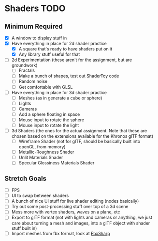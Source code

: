 # Shaders TODO

## Minimum Required
- [X] A window to display stuff in
- [X] Have everything in place for 2d shader practice
  - [X] A square that's ready to have shaders put on it
  - [X] Any library stuff useful for that
- [ ] 2d Experimentation (these aren't for the assignment, but are groundwork)
  - [ ] Fractals
  - [ ] Make a bunch of shapes, test out ShaderToy code
  - [ ] Random noise
  - [ ] Get comfortable with GLSL
- [ ] Have everything in place for 3d shader practice
  - [ ] Meshes (as in generate a cube or sphere)
  - [ ] Lights
  - [ ] Cameras
  - [ ] Add a sphere floating in space
  - [ ] Mouse input to rotate the sphere
  - [ ] Mouse input to rotate the light
- [ ] 3d Shaders (the ones for the actual assignment. Note that these are chosen based on the extensions available for the Khronos glTF format)
  - [ ] Wireframe Shader (not for glTF, should be basically built into openGL, from memory)
  - [ ] Metallic-Roughness Shader
  - [ ] Unlit Materials Shader
  - [ ] Specular Glossiness Materials Shader

## Stretch Goals
- [ ] FPS
- [ ] UI to swap between shaders  
- [ ] A bunch of nice UI stuff for live shader editing (nodes basically)
- [ ] Try out some post-processing stuff over top of a 3d scene
- [ ] Mess more with vertex shaders, waves on a plane, etc
- [ ] Export to glTF format (not with lights and cameras or anything, we just care about turning a mesh and images, into a glTF object with shader stuff built in)
- [ ] Import meshes from fbx format, look at [FbxSharp](https://github.com/izrik/FbxSharp)